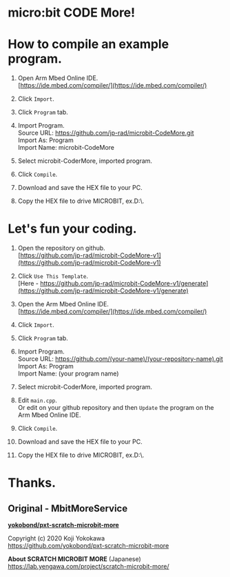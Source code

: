 # micro:bit CODE More!

# How to compile an example program.

1. Open Arm Mbed Online IDE.  
[https://ide.mbed.com/compiler/](https://ide.mbed.com/compiler/)  

1. Click `Import`.

1. Click `Program` tab.

1. Import Program.  
Source URL: https://github.com/jp-rad/microbit-CodeMore.git  
Import As: Program  
Import Name: microbit-CodeMore  

1. Select microbit-CoderMore, imported program.  

1. Click `Compile`.  

1. Download and save the HEX file to your PC.  

1. Copy the HEX file to drive MICROBIT, ex.D:\\.  

# Let's fun your coding.

1. Open the repository on github.  
[https://github.com/jp-rad/microbit-CodeMore-v1](https://github.com/jp-rad/microbit-CodeMore-v1)

1. Click `Use This Template`.  
[Here - https://github.com/jp-rad/microbit-CodeMore-v1/generate](https://github.com/jp-rad/microbit-CodeMore-v1/generate)

1. Open the Arm Mbed Online IDE.  
[https://ide.mbed.com/compiler/](https://ide.mbed.com/compiler/)  

1. Click `Import`.

1. Click `Program` tab.

1. Import Program.  
Source URL: https://github.com/(your-name)/(your-repository-name).git  
Import As: Program  
Import Name: (your program name)  

1. Select microbit-CoderMore, imported program.  

1. Edit `main.cpp`.  
Or edit on your github repository and then `Update` the program on the Arm Mbed Online IDE.

1. Click `Compile`.  

1. Download and save the HEX file to your PC.  

1. Copy the HEX file to drive MICROBIT, ex.D:\\.  


# Thanks.

## Original - MbitMoreService

[**yokobond/pxt-scratch-microbit-more**](https://github.com/yokobond/pxt-scratch-microbit-more)

Copyright (c) 2020 Koji Yokokawa  
https://github.com/yokobond/pxt-scratch-microbit-more  

**About SCRATCH MICROBIT MORE** (Japanese)  
https://lab.yengawa.com/project/scratch-microbit-more/  
